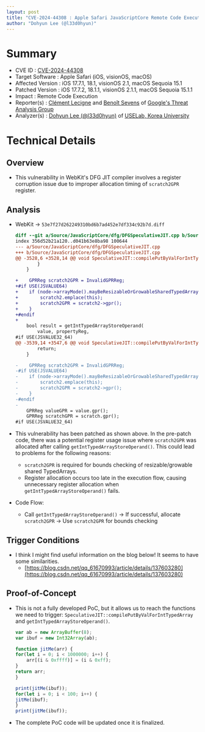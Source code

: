 ```yaml
---
layout: post
title: "CVE-2024-44308 : Apple Safari JavaScriptCore Remote Code Execution Vulnerability"
author: "Dohyun Lee (@l33d0hyun)"
---
```


# Summary
- CVE ID : [CVE-2024-44308](https://support.apple.com/en-us/121754/)
- Target Software : Apple Safari (iOS, visionOS, macOS)
- Affected Version : iOS 17.7.1, 18.1, visionOS 2.1, macOS Sequoia 15.1
- Patched Version : iOS 17.7.2, 18.1.1, visionOS 2.1.1, macOS Sequoia 15.1.1
- Impact : Remote Code Execution
- Reporter(s) : [Clément Lecigne](https://x.com/_clem1) and [Benoît Sevens](https://x.com/benoitsevens) of [Google's Threat Analysis Group](https://blog.google/threat-analysis-group/)
- Analyzer(s) : [Dohyun Lee (@l33d0hyun)](https://x.com/l33d0hyun) of [USELab, Korea University](https://sites.google.com/view/uselab-kus/home)

# Technical Details
## Overview
- This vulnerability in WebKit's DFG JIT compiler involves a register corruption issue due to improper allocation timing of `scratch2GPR` register.

## Analysis
- WebKit -> `53e7f27d262249310bd6b7ad452e7df334c92b7d.diff`
    ```diff
    diff --git a/Source/JavaScriptCore/dfg/DFGSpeculativeJIT.cpp b/Source/JavaScriptCore/dfg/DFGSpeculativeJIT.cpp
    index 356d52b21a120..d041b63e8ba98 100644
    --- a/Source/JavaScriptCore/dfg/DFGSpeculativeJIT.cpp
    +++ b/Source/JavaScriptCore/dfg/DFGSpeculativeJIT.cpp
    @@ -3528,6 +3528,14 @@ void SpeculativeJIT::compilePutByValForIntTypedArray(Node* node, TypedArrayType
            }
        }
    
    +    GPRReg scratch2GPR = InvalidGPRReg;
    +#if USE(JSVALUE64)
    +    if (node->arrayMode().mayBeResizableOrGrowableSharedTypedArray()) {
    +        scratch2.emplace(this);
    +        scratch2GPR = scratch2->gpr();
    +    }
    +#endif
    +
        bool result = getIntTypedArrayStoreOperand(
            value, propertyReg,
    #if USE(JSVALUE32_64)
    @@ -3539,14 +3547,6 @@ void SpeculativeJIT::compilePutByValForIntTypedArray(Node* node, TypedArrayType
            return;
        }
    
    -    GPRReg scratch2GPR = InvalidGPRReg;
    -#if USE(JSVALUE64)
    -    if (node->arrayMode().mayBeResizableOrGrowableSharedTypedArray()) {
    -        scratch2.emplace(this);
    -        scratch2GPR = scratch2->gpr();
    -    }
    -#endif
    -
        GPRReg valueGPR = value.gpr();
        GPRReg scratchGPR = scratch.gpr();
    #if USE(JSVALUE32_64)
    ```

- This vulnerability has been patched as shown above. In the pre-patch code, there was a potential register usage issue where `scratch2GPR` was allocated after calling `getIntTypedArrayStoreOperand()`. This could lead to problems for the following reasons:

    - `scratch2GPR` is required for bounds checking of resizable/growable shared TypedArrays.
    - Register allocation occurs too late in the execution flow, causing unnecessary register allocation when `getIntTypedArrayStoreOperand()` fails.

- Code Flow:
  - Call `getIntTypedArrayStoreOperand()` -> If successful, allocate `scratch2GPR` -> Use `scratch2GPR` for bounds checking

## Trigger Conditions
- I think I might find useful information on the blog below! It seems to have some similarities.
  - [https://blog.csdn.net/qq_61670993/article/details/137603280](https://blog.csdn.net/qq_61670993/article/details/137603280)

## Proof-of-Concept
- This is not a fully developed PoC, but it allows us to reach the functions we need to trigger: `SpeculativeJIT::compilePutByValForIntTypedArray` and `getIntTypedArrayStoreOperand()`.

    ```js
    var ab = new ArrayBuffer(8);
    var ibuf = new Int32Array(ab);

    function jitMe(arr) {
    for(let i = 0; i < 1000000; i++) {
        arr[(i & 0xffff)] = (i & 0xff);
    }
    return arr;
    }

    print(jitMe(ibuf));
    for(let i = 0; i < 100; i++) {
    jitMe(ibuf);
    }
    print(jitMe(ibuf));
    ```

- The complete PoC code will be updated once it is finalized.